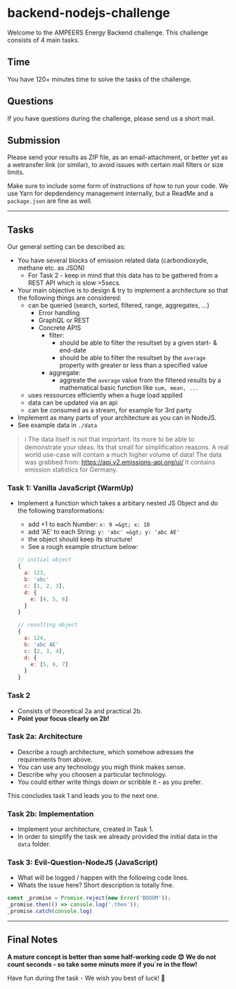 backend-nodejs-challenge
========================

Welcome to the AMPEERS Energy Backend challenge.
This challenge consists of 4 main tasks.

Time
----

You have 120+ minutes time to solve the tasks of the challenge.

Questions
---------

If you have questions during the challenge, please send us a short mail.


Submission
----------

Please send your results as ZIP file, as an email-attachment, or better yet as a
wetransfer link (or similar), to avoid issues with certain mail filters or size
limits.

Make sure to include some form of instructions of how to run your code.
We use Yarn for depdendency management internally, but a ReadMe and a
`package.json` are fine as well.

---

Tasks
-----

Our general setting can be described as:
* You have several blocks of emission related data (carbondioxyde, methane etc. as JSON)
  * For Task 2 - keep in mind that this data has to be gathered from a REST API which is slow >5secs.
* Your main objective is to design & try to implement a architecture so that the following things are considered:
  * can be queried (search, sorted, filtered, range, aggregates, ...)
    * Error handling
    * GraphQL or REST
    * Concrete APIS
      * filter:
        * should be able to filter the resultset by a given start- & end-date
        * should be able to filter the resultset by the `average` property with greater or less than a specified value
      * aggregate:
        * aggreate the `average` value from the filtered results by a mathematical basic function like `sum, mean, ...`
  * uses ressources efficiently when a huge load applied
  * data can be updated via an api
  * can be consumed as a stream, for example for 3rd party
* Implement as many parts of your architecture as you can in NodeJS.
* See example data in `./data`

> ℹ The data itself is not that important. Its more to be able to demonstrate your ideas.
> Its that small for simplification reasons.
> A real world use-case will contain a much higher volume of data!
> The data was grabbed from: https://api.v2.emissions-api.org/ui/
> It contains emission statistics for Germany.

### Task 1: Vanilla JavaScript (WarmUp)

  * Implement a function which takes a arbitary nested JS Object and do the following transformations:
    * add +1 to each Number: `x: 9 =&gt; x: 10`
    * add 'AE' to each String: `y: 'abc' =&gt; y: 'abc AE'`
    * the object should keep its structure!
    * See a rough example structure below:

    ```js
    // initial object
    {
      a: 123,
      b: 'abc'
      c: [1, 2, 3],
      d: {
        e: [4, 5, 6]
      }
    }

    // resulting object
    {
      a: 124,
      b: 'abc AE'
      c: [2, 3, 4],
      d: {
        e: [5, 6, 7]
      }
    }
    ```

### Task 2

* Consists of theoretical 2a and practical 2b.
* __Point your focus clearly on 2b!__


### Task 2a: Architecture

* Describe a rough architecture, which somehow adresses the requirements from above.
* You can use any technology you migh think makes sense.
* Describe why you choosen a particular technology.
* You could either write things down or scribble it - as you prefer.

This concludes task 1 and leads you to the next one.


### Task 2b: Implementation

* Implement your architecture, created in Task 1.
* In order to simplify the task we already provided the initial data in the `data` folder.


### Task 3: Evil-Question-NodeJS (JavaScript)

* What will be logged / happen with the following code lines.
* Whats the issue here? Short description is totally fine.

```js
const _promise = Promise.reject(new Error('BOOOM'));
_promise.then(() => console.log('.then'));
_promise.catch(console.log)
```

---

Final Notes
-----------

**A mature concept is better than some half-working code 😊**
**We do not count seconds - so take some minuts more if you´re in the flow!**

Have fun during the task - We wish you best of luck! 🚀
